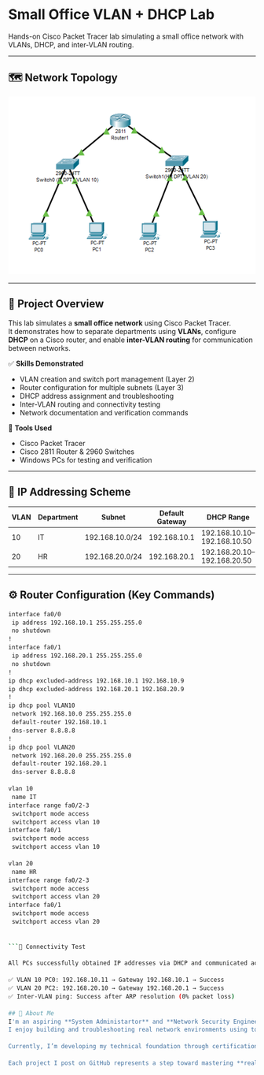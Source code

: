 # Small Office VLAN + DHCP Lab

Hands-on Cisco Packet Tracer lab simulating a small office network with VLANs, DHCP, and inter-VLAN routing.

---

## 🗺️ Network Topology
![Network Topology](topology.png)

---

## 🧠 Project Overview
This lab simulates a **small office network** using Cisco Packet Tracer.  
It demonstrates how to separate departments using **VLANs**, configure **DHCP** on a Cisco router, and enable **inter-VLAN routing** for communication between networks.

✅ **Skills Demonstrated**
- VLAN creation and switch port management (Layer 2)
- Router configuration for multiple subnets (Layer 3)
- DHCP address assignment and troubleshooting
- Inter-VLAN routing and connectivity testing
- Network documentation and verification commands

🧩 **Tools Used**
- Cisco Packet Tracer
- Cisco 2811 Router & 2960 Switches
- Windows PCs for testing and verification

---

## 🧾 IP Addressing Scheme
| VLAN | Department | Subnet | Default Gateway | DHCP Range |
|------|-------------|---------|-----------------|-------------|
| 10 | IT | 192.168.10.0/24 | 192.168.10.1 | 192.168.10.10–192.168.10.50 |
| 20 | HR | 192.168.20.0/24 | 192.168.20.1 | 192.168.20.10–192.168.20.50 |

---

## ⚙️ Router Configuration (Key Commands)

```bash
interface fa0/0
 ip address 192.168.10.1 255.255.255.0
 no shutdown
!
interface fa0/1
 ip address 192.168.20.1 255.255.255.0
 no shutdown
!
ip dhcp excluded-address 192.168.10.1 192.168.10.9
ip dhcp excluded-address 192.168.20.1 192.168.20.9
!
ip dhcp pool VLAN10
 network 192.168.10.0 255.255.255.0
 default-router 192.168.10.1
 dns-server 8.8.8.8
!
ip dhcp pool VLAN20
 network 192.168.20.0 255.255.255.0
 default-router 192.168.20.1
 dns-server 8.8.8.8

vlan 10
 name IT
interface range fa0/2-3
 switchport mode access
 switchport access vlan 10
interface fa0/1
 switchport mode access
 switchport access vlan 10

vlan 20
 name HR
interface range fa0/2-3
 switchport mode access
 switchport access vlan 20
interface fa0/1
 switchport mode access
 switchport access vlan 20


```🧪 Connectivity Test

All PCs successfully obtained IP addresses via DHCP and communicated across VLANs.

✅ VLAN 10 PC0: 192.168.10.11 → Gateway 192.168.10.1 → Success
✅ VLAN 20 PC2: 192.168.20.10 → Gateway 192.168.20.1 → Success
✅ Inter-VLAN ping: Success after ARP resolution (0% packet loss)

## 👋 About Me
I'm an aspiring **System Administartor** and **Network Security Engineer** with a strong interest in practical, hands-on learning.  
I enjoy building and troubleshooting real network environments using tools like **Cisco Packet Tracer**, **Kali Linux**, and **VirtualBox**.  

Currently, I’m developing my technical foundation through certifications such as **CompTIA Security+**, **Network+**, and **Cisco CCST**, while creating personal labs to strengthen my understanding of **network infrastructure** and **cyber defense fundamentals**.  

Each project I post on GitHub represents a step toward mastering **real-world IT and cybersecurity skills** — from networking basics and scripting to ethical hacking and system hardening.
